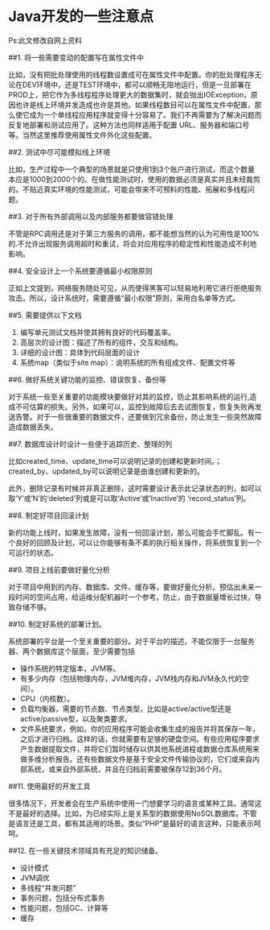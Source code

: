 # Java开发的一些注意点

Ps:此文修改自网上资料

##1. 将一些需要变动的配置写在属性文件中

比如，没有把批处理使用的线程数设置成可在属性文件中配置。你的批处理程序无论在DEV环境中，还是TEST环境中，都可以顺畅无阻地运行，但是一旦部署在PROD上，把它作为多线程程序处理更大的数据集时，就会抛出IOException，原因也许是线上环境并发造成也许是其他。如果线程数目可以在属性文件中配置，那么使它成为一个单线程应用程序就变得十分容易了。我们不再需要为了解决问题而反复地部署和测试应用了。这种方法也同样适用于配置 URL、服务器和端口号等。当然这里推荐使用属性文件外化这些配置。

##2. 测试中尽可能模拟线上环境

比如，生产过程中一个典型的场景就是只使用1到3个账户进行测试，而这个数量本应是1000到2000个的。在做性能测试时，使用的数据必须是真实并且未经裁剪的。不贴近真实环境的性能测试，可能会带来不可预料的性能、拓展和多线程问题。

##3. 对于所有外部调用以及内部服务都要做容错处理

不管是RPC调用还是对于第三方服务的调用，都不能想当然的认为可用性是100%的.不允许出现服务调用超时和重试，将会对应用程序的稳定性和性能造成不利地影响。

##4. 安全设计上一个系统要遵循最小权限原则

正如上文提到，网络服务随处可见，从而使得黑客可以轻易地利用它进行拒绝服务攻击。所以，设计系统时，需要遵循“最小权限”原则，采用白名单等方式。

##5. 需要提供以下文档

1. 编写单元测试文档并使其拥有良好的代码覆盖率。
2. 高层次的设计图：描述了所有的组件，交互和结构。
3. 详细的设计图：具体到代码层面的设计
4. 系统map（类似于site map）：说明系统的所有组成文件、配置文件等

##6. 做好系统关键功能的监控、错误恢复、备份等

对于系统一些至关重要的功能模块要做好对其的监控，防止其影响系统的运行,造成不可估算的损失。另外，如果可以，监控到故障后去去试图恢复，恢复失败再发送告警。对于一些很重要的数据文件，还要做到冗余备份，防止发生一些突然故障造成数据丢失。

##7. 数据库设计时设计一些便于追踪历史、整理的列

比如created_time、update_time可以说明记录的创建和更新时间。；created_by、updated_by可以说明记录是由谁创建和更新的。

此外，删除记录有时候并非真正删除，这时需要设计表示此记录状态的列，如可以取‘Y’或‘N’的‘deleted’列或是可以取‘Active’或‘Inactive’的 ‘record_status’列。

##8. 制定好项目回滚计划

新的功能上线时，如果发生故障，没有一份回滚计划，那么可能会手忙脚乱。有一个良好的回顾及计划，可以让你能够有条不紊的执行相关操作，将系统恢复到一个可运行的状态。

##9. 项目上线前要做好量化分析

对于项目中用到的内存、数据库、文件、缓存等，要做好量化分析。预估出未来一段时间的空间占用，给运维分配机器时一个参考。防止，由于数据量增长过快，导致存储不够。

##10. 制定好系统的部署计划。

系统部署的平台是一个至关重要的部分。对于平台的描述，不能仅限于一台服务器、两个数据库这个层面，至少需要包括

- 操作系统的特定版本，JVM等。
- 有多少内存（包括物理内存，JVM堆内存，JVM栈内存和JVM永久代的空间）。
- CPU（内核数）。
- 负载均衡器，需要的节点数、节点类型，比如是active/active型还是active/passive型，以及聚类要求。
- 文件系统要求，例如，你的应用程序可能会收集生成的报告并将其保存一年，之后才进行归档。这样的话，你就需要有足够的硬盘空间。有些应用程序要求产生数据提取文件，并将它们暂时储存以供其他系统进程或数据仓库系统用来做多维分析报告。还有些数据文件是基于安全文件传输协议的，它们或来自内部系统，或来自外部系统，并且在归档前需要被保存12到36个月。

##11. 使用最好的开发工具

很多情况下，开发者会在生产系统中使用一门想要学习的语言或某种工具。通常这不是最好的选择。比如，为已经实际上是关系型的数据使用NoSQL数据库。不管是语言还是工具，都有其适用的场景。类似“PHP”是最好的语言这种，只能表示呵呵。

##12. 在一些关键技术领域具有充足的知识储备。

- 设计模式
- JVM调优
- 多线程“并发问题”
- 事务问题，包括分布式事务
- 性能问题，包括GC、计算等
- 缓存
